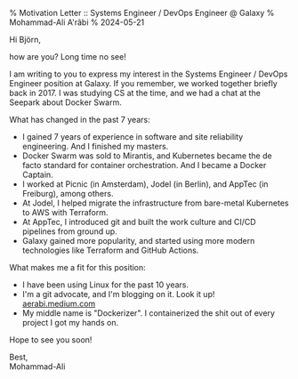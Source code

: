 % Motivation Letter :: Systems Engineer / DevOps Engineer @ Galaxy
% Mohammad-Ali A'râbi
% 2024-05-21

Hi Björn,

how are you? Long time no see!

I am writing to you to express my interest in the Systems Engineer / DevOps Engineer position at Galaxy.
If you remember, we worked together briefly back in 2017. I was studying CS at the time, and we had a chat at the Seepark about Docker Swarm.

What has changed in the past 7 years:

- I gained 7 years of experience in software and site reliability engineering. And I finished my masters.
- Docker Swarm was sold to Mirantis, and Kubernetes became the de facto standard for container orchestration. And I became a Docker Captain.
- I worked at Picnic (in Amsterdam), Jodel (in Berlin), and AppTec (in Freiburg), among others.
- At Jodel, I helped migrate the infrastructure from bare-metal Kubernetes to AWS with Terraform.
- At AppTec, I introduced git and built the work culture and CI/CD pipelines from ground up.
- Galaxy gained more popularity, and started using more modern technologies like Terraform and GitHub Actions.

What makes me a fit for this position:

- I have been using Linux for the past 10 years. 
- I'm a git advocate, and I'm blogging on it. Look it up! [aerabi.medium.com](https://aerabi.medium.com)
- My middle name is "Dockerizer". I containerized the shit out of every project I got my hands on.

Hope to see you soon!

Best,  
Mohammad-Ali
